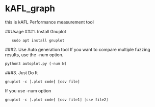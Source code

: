 # kAFL_graph
this is kAFL Performance measurement tool

##Usage
###1. Install Gnuplot
```
   sudo apt install gnuplot
```
###2. Use Auto generation tool
If you want to compare multiple fuzzing results, use the -num option.
```
python3 autoplot.py (-num N)

```
###3. Just Do It
```
gnuplot -c [.plot code] [csv file]
```
If you use -num option
```
gnuplot -c [.plot code] [csv file1] [csv file2]
```
